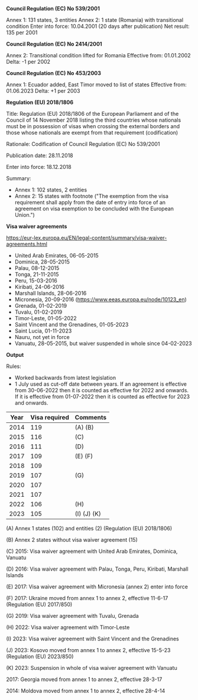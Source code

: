 
**Council Regulation (EC) No 539/2001**

Annex 1: 131 states, 3 entities
Annex 2: 1 state (Romania) with transitional condition
Enter into force: 10.04.2001 (20 days after publication)
Net result: 135 per 2001

**Council Regulation (EC) No 2414/2001**

Annex 2: Transitional condition lifted for Romania
Effective from: 01.01.2002
Delta: -1 per 2002

**Council Regulation (EC) No 453/2003**

Annex 1: Ecuador added, East Timor moved to list of states
Effective from: 01.06.2023
Delta: +1 per 2003

**Regulation (EU) 2018/1806**

Title: Regulation (EU) 2018/1806 of the European Parliament and of the Council of 14 November 2018 listing the third countries whose nationals must be in possession of visas when crossing the external borders and those whose nationals are exempt from that requirement (codification)

Rationale: Codification of Council Regulation (EC) No 539/2001

Publication date: 28.11.2018

Enter into force: 18.12.2018

Summary: 
* Annex 1: 102 states, 2 entities
* Annex 2: 15 states with footnote ("The exemption from the visa requirement shall apply from the date of entry into force of an agreement on visa exemption to be concluded with the European Union.")

**Visa waiver agreements**

https://eur-lex.europa.eu/EN/legal-content/summary/visa-waiver-agreements.html

- United Arab Emirates, 06-05-2015
- Dominica, 28-05-2015
- Palau, 08-12-2015
- Tonga, 21-11-2015
- Peru, 15-03-2016
- Kiribati, 24-06-2016
- Marshall Islands, 28-06-2016
- Micronesia, 20-09-2016 (https://www.eeas.europa.eu/node/10123_en)
- Grenada, 01-02-2019
- Tuvalu, 01-02-2019
- Timor-Leste, 01-05-2022
- Saint Vincent and the Grenadines, 01-05-2023
- Saint Lucia, 01-11-2023
- Nauru, not yet in force
- Vanuatu, 28-05-2015, but waiver suspended in whole since 04-02-2023

**Output**

Rules: 
- Worked backwards from latest legislation
- 1 July used as cut-off date between years. If an agreement is effective from 30-06-2022 then it is counted as effective for 2022 and onwards. If it is effective from 01-07-2022 then it is counted as effective for 2023 and onwards. 


| Year        | Visa required | Comments
| ----------- | ------------- |---------
| 2014        | 119           | (A) (B) 
| 2015        | 116           | (C)
| 2016        | 111           | (D)
| 2017        | 109           | (E) (F)
| 2018        | 109           | 
| 2019        | 107           | (G)
| 2020        | 107           | 
| 2021        | 107           | 
| 2022        | 106           | (H)
| 2023        | 105           | (I) (J) (K)

(A) Annex 1 states (102) and entities (2) (Regulation (EU) 2018/1806)

(B) Annex 2 states without visa waiver agreement (15)

(C) 2015: Visa waiver agreement with United Arab Emirates, Dominica, Vanuatu

(D) 2016: Visa waiver agreement with Palau, Tonga, Peru, Kiribati, Marshall Islands

(E) 2017: Visa waiver agreement with Micronesia (annex 2) enter into force

(F) 2017: Ukraine moved from annex 1 to annex 2, effective 11-6-17 (Regulation (EU) 2017/850)

(G) 2019: Visa waiver agreement with Tuvalu, Grenada

(H) 2022: Visa waiver agreement with Timor-Leste

(I) 2023: Visa waiver agreement with Saint Vincent and the Grenadines

(J) 2023: Kosovo moved from annex 1 to annex 2, effective 15-5-23 (Regulation (EU) 2023/850)

(K) 2023: Suspension in whole of visa waiver agreement with Vanuatu

2017: Georgia moved from annex 1 to annex 2, effective 28-3-17

2014: Moldova moved from annex 1 to annex 2, effective 28-4-14